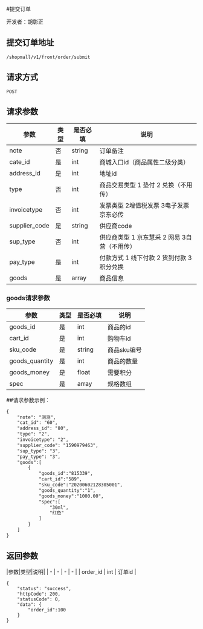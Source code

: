 #提交订单

开发者：胡彰正

## 提交订单地址
`/shopmall/v1/front/order/submit`

## 请求方式
  `POST`
  
## 请求参数

|参数|类型|是否必填|说明|
| - | - | - | - |
| note | 否 | string | 订单备注 |
| cate_id | 是 | int | 商城入口id（商品属性二级分类） |
| address_id | 是 | int | 地址id |
| type | 否 | int | 商品交易类型 1 垫付 2 兑换（不用传） |
| invoicetype | 否 | int | 发票类型 2增值税发票 3电子发票 京东必传 |
| supplier_code | 是 | string | 供应商code |
| sup_type | 否 | int | 供应商类型 1 京东慧采 2 网易 3自营（不用传） |
| pay_type | 是 | int | 付款方式 1 线下付款 2 货到付款 3 积分兑换 |
| goods | 是 | array | 商品信息 |

### goods请求参数

|参数|类型|是否必填|说明|
| - | - | - | - |
| goods_id | 是 | int | 商品的id |
| cart_id | 是 | int | 购物车id |
| sku_code | 是 | string | 商品sku编号 |
| goods_quantity | 是 | int | 商品的数量 |
| goods_money | 是 | float | 需要积分 |
| spec | 是 | array | 规格数组 |

##请求参数示例：
```markdown
{
	"note": "测测",
	"cat_id": "60",
	"address_id": "80",
	"type": "2",
	"invoicetype": "2",
	"supplier_code": "1590979463",
	"sup_type": "3",
	"pay_type": "3",
	"goods":[
	    {
	        "goods_id":"815339",
	        "cart_id":"589",
	        "sku_code":"20200602128305001",
	        "goods_quantity":"1",
	        "goods_money":"1000.00",
	        "spec":[
	            "30ml",
	            "红色"
	        ]
	    }
	]
}
```

## 返回参数
|参数|类型|说明|
| - | - | - | - |
| order_id | int | 订单id |

```
{
    "status": "success",
    "httpCode": 200,
    "statusCode": 0,
    "data": {
        "order_id":100
    }
}
```